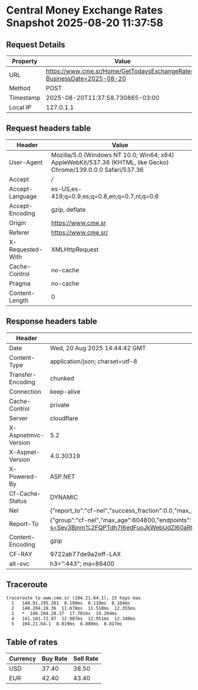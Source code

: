 # Central Money Exchange Rates Snapshot 2025-08-20 11:37:58
## Request Details

| Property | Value |
|----------|-------|
| URL | https://www.cme.sr/Home/GetTodaysExchangeRates/?BusinessDate=2025-08-20 |
| Method | POST |
| Timestamp | 2025-08-20T11:37:58.730865-03:00 |
| Local IP | 127.0.1.1 |
    
## Request headers table

| Header | Value |
|--------|-------|
| User-Agent | Mozilla/5.0 (Windows NT 10.0; Win64; x64) AppleWebKit/537.36 (KHTML, like Gecko) Chrome/139.0.0.0 Safari/537.36 |
| Accept | */* |
| Accept-Language | es-US,es-419;q=0.9,es;q=0.8,en;q=0.7,nl;q=0.6 |
| Accept-Encoding | gzip, deflate |
| Origin | https://www.cme.sr |
| Referer | https://www.cme.sr/ |
| X-Requested-With | XMLHttpRequest |
| Cache-Control | no-cache |
| Pragma | no-cache |
| Content-Length | 0 |

    
## Response headers table
| Header | Value |
|--------|-------|
| Date | Wed, 20 Aug 2025 14:44:42 GMT |
| Content-Type | application/json; charset=utf-8 |
| Transfer-Encoding | chunked |
| Connection | keep-alive |
| Cache-Control | private |
| Server | cloudflare |
| X-Aspnetmvc-Version | 5.2 |
| X-Aspnet-Version | 4.0.30319 |
| X-Powered-By | ASP.NET |
| Cf-Cache-Status | DYNAMIC |
| Nel | {"report_to":"cf-nel","success_fraction":0.0,"max_age":604800} |
| Report-To | {"group":"cf-nel","max_age":604800,"endpoints":[{"url":"https://a.nel.cloudflare.com/report/v4?s=Sev3Bjnm%2FQPTdh7I6edFuoJkWebUdZI60aRfO%2Fnb5q06uLvw2fCb5iC2R%2BX7v2rdOurvb8g9Cwc%2B07%2BtI5ZZJXgsK%2BTRBjQacWU%3D"}]} |
| Content-Encoding | gzip |
| CF-RAY | 9722ab77de9a2eff-LAX |
| alt-svc | h3=":443"; ma=86400 |

## Traceroute 

```
traceroute to www.cme.sr (104.21.64.1), 15 hops max
  1   140.91.195.201  0.190ms  0.119ms  0.104ms 
  2   140.204.28.36  11.678ms  11.510ms  12.355ms 
  3   *  140.204.28.37  17.701ms  19.204ms 
  4   141.101.72.87  12.987ms  12.951ms  12.340ms 
  5   104.21.64.1  8.819ms  8.880ms  8.817ms 

```

## Table of rates

| Currency | Buy Rate | Sell Rate |
|----------|----------|-----------|
| USD | 37.40 | 38.50 |
| EUR | 42.40 | 43.40 |
